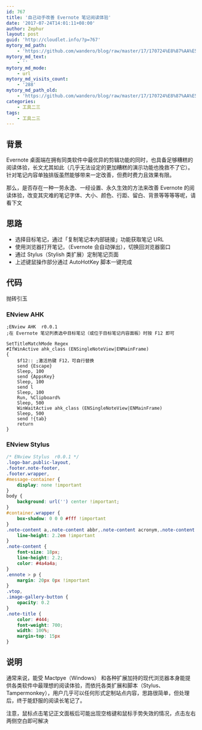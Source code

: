 ```yaml
---
id: 767
title: '自己动手改善 Evernote 笔记阅读体验'
date: '2017-07-24T14:01:11+08:00'
author: Zephur
layout: post
guid: 'http://cloudlet.info/?p=767'
mytory_md_path:
    - 'https://github.com/wandero/blog/raw/master/17/170724%E8%87%AA%E5%B7%B1%E5%8A%A8%E6%89%8B%E6%94%B9%E5%96%84%20Evernote%20%E7%AC%94%E8%AE%B0%E9%98%85%E8%AF%BB%E4%BD%93%E9%AA%8C.md'
mytory_md_text:
    - ''
mytory_md_mode:
    - url
mytory_md_visits_count:
    - '288'
mytory_md_path_old:
    - 'https://github.com/wandero/blog/raw/master/17/170724%E8%87%AA%E5%B7%B1%E5%8A%A8%E6%89%8B%E6%94%B9%E5%96%84%20Evernote%20%E7%AC%94%E8%AE%B0%E9%98%85%E8%AF%BB%E4%BD%93%E9%AA%8C.md'
categories:
    - 工具二三
tags:
    - 工具二三
---
```


## 背景

Evernote 桌面端在拥有同类软件中最优异的剪辑功能的同时，也具备足够糟糕的阅读体验，长文尤其如此（几乎无法设定的更加糟糕的演示功能也挽救不了它）。针对笔记内容单独排版虽然能够带来一定改善，但费时费力且效果有限。

那么，是否存在一种一劳永逸、一经设置、永久生效的方法来改善 Evernote 的阅读体验，改变其灾难的笔记字体、大小、颜色、行距、留白、背景等等等等呢，请看下文

<!-- more -->

## 思路

- 选择目标笔记，通过「复制笔记本内部链接」功能获取笔记 URL
- 使用浏览器打开笔记，（Evernote 会自动弹出），切换回浏览器窗口
- 通过 Stylus（Stylish 类扩展）定制笔记页面
- 上述键鼠操作部分通过 AutoHotKey 脚本一键完成

## 代码

抛砖引玉

### ENview AHK

```ahk
;ENview AHK  r0.0.1
;在 Evernote 笔记列表选中目标笔记（或位于目标笔记内容面板）时按 F12 即可

SetTitleMatchMode Regex
#IfWinActive ahk_class (ENSingleNoteView|ENMainFrame)
{
    $f12:: ;激活热键 F12，可自行替换
    send {Escape}
    Sleep, 100
    send {AppsKey}
    Sleep, 100
    send l
    Sleep, 100
    Run, %Clipboard%
    Sleep, 500
    WinWaitActive ahk_class (ENSingleNoteView|ENMainFrame)
    Sleep, 500
    send !{tab}
    return
}
```

### ENview Stylus

```css
/* ENview Stylus  r0.0.1 */
.logo-bar.public-layout,
.footer.note-footer,
.footer.wrapper,
#message-container {
    display: none !important
}
body {
    background: url('') center !important;
}
#container.wrapper {
    box-shadow: 0 0 0 #fff !important
}
.note-content a,.note-content abbr,.note-content acronym,.note-content address,.note-content area,.note-content b,.note-content bdo,.note-content big,.note-content blockquote,.note-content caption,.note-content center,.note-content cite,.note-content code,.note-content col,.note-content colgroup,.note-content dd,.note-content del,.note-content dfn,.note-content div,.note-content dl,.note-content dt,.note-content em,.note-content font,.note-content h3,.note-content h4,.note-content h5,.note-content h6,.note-content hr,.note-content i,.note-content ins,.note-content kbd,.note-content li,.note-content map,.note-content ol,.note-content p,.note-content pre,.note-content q,.note-content s,.note-content samp,.note-content small,.note-content span,.note-content strike,.note-content strong,.note-content sub,.note-content sup,.note-content table,.note-content tbody,.note-content td,.note-content tfoot,.note-content th,.note-content thead,.note-content tr,.note-content tt,.note-content u,.note-content ul {
    line-height: 2.2em !important
}
.note-content {
    font-size: 18px;
    line-height: 2.2;
    color: #4a4a4a;
}
.ennote > p {
    margin: 20px 0px !important
}
.vtop,
.image-gallery-button {
    opacity: 0.2
}
.note-title {
    color: #444;
    font-weight: 700;
    width: 100%;
    margin-top: 15px
}
```

## 说明

通常来说，能受 Mactpye（Windows） 和各种扩展加持的现代浏览器本身能提供各类软件中最理想的阅读体验，而依托各类扩展和脚本（Stylus、Tampermonkey），用户几乎可以任何形式定制站点内容，思路很简单，但处理后，终于能舒服的阅读长笔记了。

注意，鼠标点击笔记正文面板后可能出现空格键和鼠标手势失效的情况，点击左右两侧空白即可解决